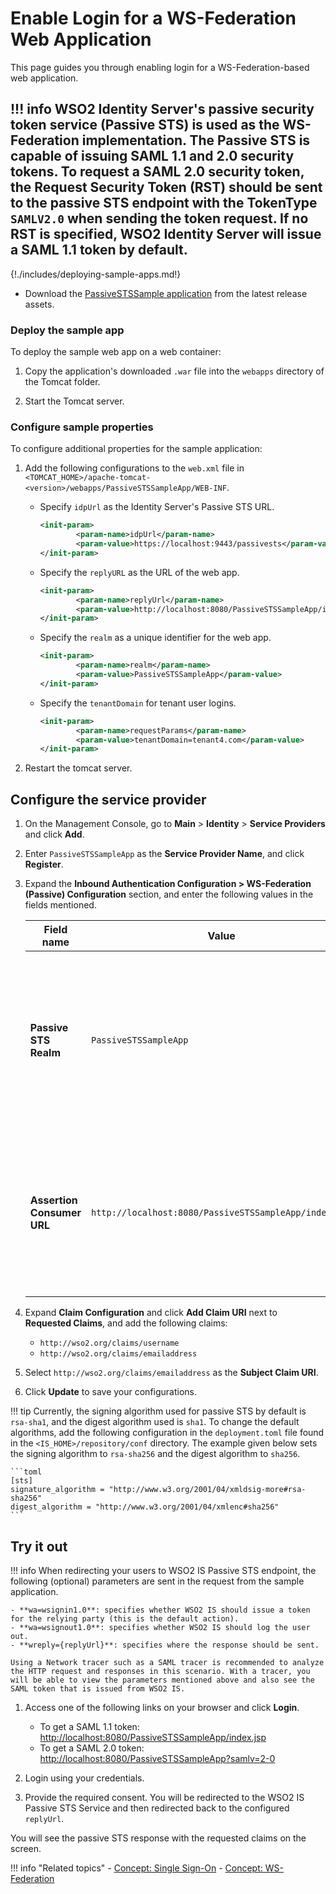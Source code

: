 # Enable Login for a WS-Federation Web Application

This page guides you through enabling login for a WS-Federation-based web application.

!!! info
    WSO2 Identity Server's passive security token service (Passive STS) is used as the WS-Federation implementation.
    The Passive STS is capable of issuing SAML 1.1 and 2.0 security tokens. To request a SAML 2.0 security token, the Request Security Token (RST) should be sent to the passive STS endpoint with the TokenType `SAMLV2.0` when sending the token request. If no RST is specified, WSO2 Identity Server will issue a SAML 1.1 token by default.
---

{!./includes/deploying-sample-apps.md!}

- Download the [PassiveSTSSample application](https://github.com/wso2/samples-is/releases/download/v4.5.0/PassiveSTSSampleApp.war) from the latest release assets.

### Deploy the sample app

To deploy the sample web app on a web container:

1. Copy the application's downloaded `.war` file into the `webapps` directory of the Tomcat folder.

2. Start the Tomcat server.

### Configure sample properties

To configure additional properties for the sample application:

1. Add the following configurations to the `web.xml` file in `<TOMCAT_HOME>/apache-tomcat-<version>/webapps/PassiveSTSSampleApp/WEB-INF`.
    - Specify `idpUrl` as the Identity Server's Passive STS URL.
        ``` xml
        <init-param>
                <param-name>idpUrl</param-name>
                <param-value>https://localhost:9443/passivests</param-value>
        </init-param> 
        ```

    - Specify the `replyURL` as the URL of the web app.
        ``` xml
        <init-param>
                <param-name>replyUrl</param-name>
                <param-value>http://localhost:8080/PassiveSTSSampleApp/index.jsp</param-value>
        </init-param>
        ```

    - Specify the ` realm ` as a unique identifier for the web app.
        ``` xml
        <init-param>
                <param-name>realm</param-name>
                <param-value>PassiveSTSSampleApp</param-value>
        </init-param> 
        ```

    - Specify the ` tenantDomain ` for tenant user logins.
        ``` xml
        <init-param>
                <param-name>requestParams</param-name>
                <param-value>tenantDomain=tenant4.com</param-value>
        </init-param>
        ```

2. Restart the tomcat server.

## Configure the service provider

1. On the Management Console, go to **Main** > **Identity** > **Service Providers** and click **Add**.

2. Enter `PassiveSTSSampleApp` as the **Service Provider Name**, and click **Register**.

3. Expand the **Inbound Authentication Configuration > WS-Federation (Passive) Configuration** section, and enter the following values in the fields mentioned.

    | Field name | Value | Description  |
    |------------|-------|--------------|
    | **Passive STS Realm** | `PassiveSTSSampleApp`  | This should be a unique identifier for the web app. Provide the same realm name given to the web app you are configuring WS-Federation for. |
    | **Assertion Consumer URL**    | `http://localhost:8080/PassiveSTSSampleApp/index.jsp`    | Provide the URL of the web app you are configuring WS-Federation for. This endpoint URL will handle the token response. |

4. Expand **Claim Configuration** and click **Add Claim URI** next to **Requested Claims**, and add the following claims:

    - `http://wso2.org/claims/username`
    - `http://wso2.org/claims/emailaddress`

5. Select `http://wso2.org/claims/emailaddress` as the **Subject Claim URI**.

6. Click **Update** to save your configurations.

!!! tip
    Currently, the signing algorithm used for passive STS by default is `rsa-sha1`, and the digest algorithm used is `sha1`. 
    To change the default algorithms, add the following configuration in the `deployment.toml` file found in the `<IS_HOME>/repository/conf` directory.
    The example given below sets the signing algorithm to `rsa-sha256` and the digest algorithm to `sha256`.

    ```toml
    [sts]
    signature_algorithm = "http://www.w3.org/2001/04/xmldsig-more#rsa-sha256"
    digest_algorithm = "http://www.w3.org/2001/04/xmlenc#sha256"
    ```

## Try it out

!!! info
    When redirecting your users to WSO2 IS Passive STS endpoint, the following (optional) parameters are sent in the request from the sample application.

	- **wa=wsignin1.0**: specifies whether WSO2 IS should issue a token for the relying party (this is the default action).
    - **wa=wsignout1.0**: specifies whether WSO2 IS should log the user out.
    - **wreply={replyUrl}**: specifies where the response should be sent.

	Using a Network tracer such as a SAML tracer is recommended to analyze the HTTP request and responses in this scenario. With a tracer, you will be able to view the parameters mentioned above and also see the SAML token that is issued from WSO2 IS.

1. Access one of the following links on your browser and click **Login**.
    - To get a SAML 1.1 token: <http://localhost:8080/PassiveSTSSampleApp/index.jsp>
    - To get a SAML 2.0 token: <http://localhost:8080/PassiveSTSSampleApp?samlv=2-0>

2. Login using your credentials.

3. Provide the required consent. You will be redirected to the WSO2 IS Passive STS Service and then redirected back to the configured `replyUrl`.

You will see the passive STS response with the requested claims on the screen.

!!! info "Related topics"
    - [Concept: Single Sign-On]({{base_path}}/references/concepts/single-sign-on)
    - [Concept: WS-Federation]({{base_path}}/references/concepts/authentication/intro-ws-federation)